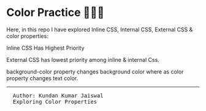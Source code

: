 # Color Practice 🏃‍♂️‍➡️

Here, in this repo I have explored Inline CSS, Internal CSS, External CSS & color properties:

Inline CSS Has Highest Priority

External CSS has lowest priority among inline & internal Css.

background-color property changes background color where as color property changes text color.


<hr>
<pre>
  Author: Kundan Kumar Jaiswal
  Exploring Color Properties
</pre>
